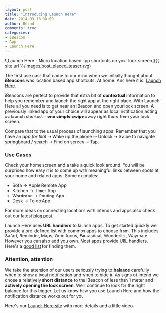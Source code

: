 ```yaml
---
layout: post
title: "Introducing Launch Here"
date: 2014-03-13 00:09
author: Bernd
comments: true
categories:
- iBeacon
- App
- Launch Here
---
```


![Launch Here - Micro location based app shortcuts on your lock screen]({{ site.url }}/images/post_placed_teaser.svg)

The first use case that came to our mind when we initially thought about **iBeacons** was location based app shortcuts. At home. And here it is: [Launch Here](http://launchhere.awwapps.com "Launch Here for iPhone").

iBeacons are perfect to provide that extra bit of **contextual** information to help you remember and launch the right app at the right place.
With Launch Here all you need is to get near an iBeacon and open your lock screen. A previously linked app of your choice will appear as local notification acting as launch shortcut – **one simple swipe** away right there from your lock screen.

Compare that to the usual process of launching apps: Remember that you have an *app for that* ⇢ Wake up the phone ⇢ Unlock ⇢ Swipe to navigate springboard / search ⇢ Find on screen ⇢ Tap.

### Use Cases

Check your home screen and a take a quick look around. You will be surprised how easy it is to come up with meaningful links between spots at your home and related apps. Some examples:

* Sofa → Apple Remote App
* Kitchen → Timer App
* Wardrobe → Routing App
* Desk → To do App

For more ideas on connecting locations with intends and apps also check out our latest [blog post](http://blog.awwapps.com/blog/2014/02/09/ibeacon-at-home/ "iBeacon at Home - Identifying Use Cases").

Launch Here uses **URL handlers** to launch apps. To get started quickly we provide a pre-defined list with common apps to choose from. This includes Safari, Reminder, Maps, Omnifocus, Fantastical, Wunderlist, Waymate. However you can also add you own. Most apps provide URL handlers. Here's a [good list](http://handleopenurl.com "URL Handlers") for finding them.

### Attention, attention

We take the attention of our users seriously trying to **balance** carefully when to show a local notification and when to hide it. As signs of intend we chose a relatively **short distance** to the iBeacon of less than 1 meter and **actively opening the lock screen**. We'll continue to look for the right balance for this trigger. Let us know how you use Launch Here and how the notification distance works out for you.

Here's our [Launch Here site](http://launchhere.awwapps.com "Launch Here App for iPhone") with more details and a little video.
